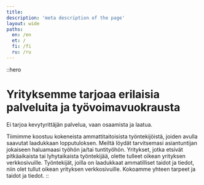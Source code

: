```yaml
---
title:
description: 'meta description of the page'
layout: wide
paths:
  en: /en
  et: /
  fi: /fi
  ru: /ru
---
```


::hero
# Yrityksemme tarjoaa erilaisia palveluita ja työvoimavuokrausta

Ei tarjoa kevytyrittäjän palvelua, vaan osaamista ja laatua.

Tiimimme koostuu kokeneista ammattitaitoisista työntekijöistä, joiden avulla saavutat laadukkaan lopputuloksen. Meiltä löydät tarvitsemasi asiantuntijan jokaiseen haluamaasi työhön ja/tai tuntityöhön.
Yritykset, jotka etsivät pitkäaikaista tai lyhytaikaista työntekijää, olette tulleet oikean yrityksen verkkosivuille.
Työntekijät, joilla on laadukkaat ammatilliset taidot ja tiedot, niin olet tullut oikean yrityksen verkkosivuille.
Kokoamme yhteen tarpeet ja taidot ja tiedot.
::
